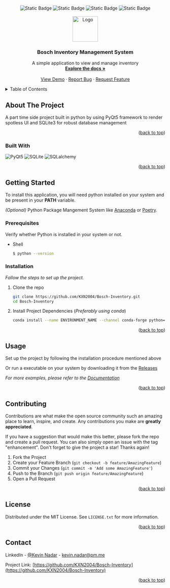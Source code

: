 <!-- Improved compatibility of back to top link: See: https://github.com/othneildrew/Best-README-Template/pull/73 -->
<a name="readme-top"></a>
<!--
*** Thanks for checking out the Best-README-Template. If you have a suggestion
*** that would make this better, please fork the repo and create a pull request
*** or simply open an issue with the tag "enhancement".
*** Don't forget to give the project a star!
*** Thanks again! Now go create something AMAZING! :D
-->

<!-- PROJECT LOGO -->
<br />
<div align="center">
    <img alt="Static Badge" src="https://img.shields.io/badge/License-MIT-blue">
    <img alt="Static Badge" src="https://img.shields.io/badge/Tests-Passing-green?style=flat&logo=windows&logoColor=blue">
    <img alt="Static Badge" src="https://img.shields.io/badge/Tests-Partially-yellow?style=flat&logo=macos">
    <img alt="Static Badge" src="https://img.shields.io/badge/Tests-Failing-red?style=flat&logo=linux"><br /><br />

    
  <a href="https://github.com/othneildrew/Best-README-Template">
    <img src="https://github.com/KXN2004/Bosch-Inventory/blob/assets/images/inventory-icon.png" alt="Logo" width="80" height="80">
  </a>

  <h3 align="center">Bosch Inventory Management System</h3>

  <p align="center">
    A simple application to view and manage inventory
    <br />
    <a href="https://github.com/othneildrew/Best-README-Template"><strong>Explore the docs »</strong></a>
    <br />
    <br />
    <a href="https://github.com/othneildrew/Best-README-Template">View Demo</a>
    ·
    <a href="https://github.com/othneildrew/Best-README-Template/issues">Report Bug</a>
    ·
    <a href="https://github.com/othneildrew/Best-README-Template/issues">Request Feature</a>
    <br />

  </p>
</div>

<!-- TABLE OF CONTENTS -->
<details>
  <summary>Table of Contents</summary>
  <ol>
    <li>
      <a href="#about-the-project">About The Project</a>
      <ul>
        <li><a href="#built-with">Built With</a></li>
      </ul>
    </li>
    <li>
      <a href="#getting-started">Getting Started</a>
      <ul>
        <li><a href="#prerequisites">Prerequisites</a></li>
        <li><a href="#installation">Installation</a></li>
      </ul>
    </li>
    <li><a href="#usage">Usage</a></li>
    <li><a href="#contributing">Contributing</a></li>
    <li><a href="#license">License</a></li>
    <li><a href="#contact">Contact</a></li>
  </ol>
</details>



<!-- ABOUT THE PROJECT -->
## About The Project

A part time side project built in python by using PyQt5 framework to render spotless UI and SQLite3 for robust database management

<p align="right">(<a href="#readme-top">back to top</a>)</p>



### Built With

![PyQt5](https://img.shields.io/badge/Qt%20for%20Python-white?style=for-the-badge&logo=qt)
![SQLite](https://img.shields.io/badge/SQLite-white?style=for-the-badge&logo=sqlite&logoColor=blue)
![SQLalchemy](https://img.shields.io/badge/SQLalchemy-white?style=for-the-badge&logo=sqlite&logoColor=black)

<p align="right">(<a href="#readme-top">back to top</a>)</p>


<!-- GETTING STARTED -->
## Getting Started

To install this application, you will need python installed on your system and be present in your **PATH** variable.

_(Optional)_ Python Package Mangement System like [Anaconda](https://anaconda.org) or [Poetry](https://python-poetry.org).

### Prerequisites

Verify whether Python is installed in your system or not.
* Shell
  ```sh
  $ python --version
  ```

### Installation

_Follow the steps to set up the project._

1. Clone the repo
   ```sh
   git clone https://github.com/KXN2004/Bosch-Inventory.git
   cd Bosch-Inventory
   ```
2. Install Project Dependencies (_Preferably using conda_)
   ```sh
   conda install --name ENVIRONMENT_NAME --channel conda-forge python=3.12 pyqt sqlalchemy
   ```

<p align="right">(<a href="#readme-top">back to top</a>)</p>


<!-- USAGE EXAMPLES -->
## Usage

Set up the project by following the installation procedure mentioned above

Or run a executable on your system by downloading it from the [Releases](https://github.com/KXN2004/Bosch-Inventory/releases/tag/0.1.0)

_For more examples, please refer to the [Documentation](https://example.com)_

<p align="right">(<a href="#readme-top">back to top</a>)</p>


<!-- CONTRIBUTING -->
## Contributing

Contributions are what make the open source community such an amazing place to learn, inspire, and create. Any contributions you make are **greatly appreciated**.

If you have a suggestion that would make this better, please fork the repo and create a pull request. You can also simply open an issue with the tag "enhancement".
Don't forget to give the project a star! Thanks again!

1. Fork the Project
2. Create your Feature Branch (`git checkout -b feature/AmazingFeature`)
3. Commit your Changes (`git commit -m 'Add some AmazingFeature'`)
4. Push to the Branch (`git push origin feature/AmazingFeature`)
5. Open a Pull Request

<p align="right">(<a href="#readme-top">back to top</a>)</p>



<!-- LICENSE -->
## License

Distributed under the MIT License. See `LICENSE.txt` for more information.

<p align="right">(<a href="#readme-top">back to top</a>)</p>



<!-- CONTACT -->
## Contact

LinkedIn - [@Kevin Nadar](https://www.linkedin.com/in/kevin-nadar-509946284/) - kevin.nadar@pm.me

Project Link: [https://github.com/KXN2004/Bosch-Inventory](https://github.com/KXN2004/Bosch-Inventory)

<p align="right">(<a href="#readme-top">back to top</a>)</p>